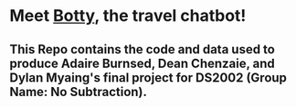 # Meet [Botty](http://34.67.243.124:5000), the travel chatbot! 
## This Repo contains the code and data used to produce Adaire Burnsed, Dean Chenzaie, and Dylan Myaing's final project for DS2002 (Group Name: No Subtraction). 
